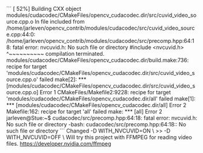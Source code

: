 
´´´
[ 52%] Building CXX object modules/cudacodec/CMakeFiles/opencv_cudacodec.dir/src/cuvid_video_source.cpp.o
In file included from /home/jarleven/opencv_contrib/modules/cudacodec/src/cuvid_video_source.cpp:44:0:
/home/jarleven/opencv_contrib/modules/cudacodec/src/precomp.hpp:64:18: fatal error: nvcuvid.h: No such file or directory
         #include <nvcuvid.h>
                  ^~~~~~~~~~~
compilation terminated.
modules/cudacodec/CMakeFiles/opencv_cudacodec.dir/build.make:736: recipe for target 'modules/cudacodec/CMakeFiles/opencv_cudacodec.dir/src/cuvid_video_source.cpp.o' failed
make[2]: *** [modules/cudacodec/CMakeFiles/opencv_cudacodec.dir/src/cuvid_video_source.cpp.o] Error 1
CMakeFiles/Makefile2:9228: recipe for target 'modules/cudacodec/CMakeFiles/opencv_cudacodec.dir/all' failed
make[1]: *** [modules/cudacodec/CMakeFiles/opencv_cudacodec.dir/all] Error 2
Makefile:162: recipe for target 'all' failed
make: *** [all] Error 2
jarleven@Stue:~$ cudacodec/src/precomp.hpp:64:18: fatal error: nvcuvid.h: No such file or directory
-bash: cudacodec/src/precomp.hpp:64:18:: No such file or directory
´´´
Changed
-D WITH_NVCUVID=ON \  >> -D WITH_NVCUVID=OFF \ 
Will try this project with FFMPEG for reading video files. https://developer.nvidia.com/ffmpeg

